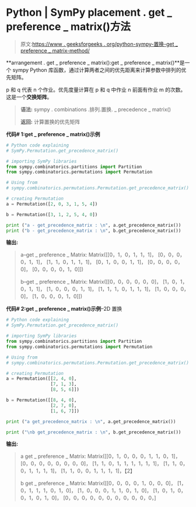 # Python | SymPy placement . get _ preference _ matrix()方法

> 原文:[https://www . geeksforgeeks . org/python-sympy-置换-get _ preference _ matrix-method/](https://www.geeksforgeeks.org/python-sympy-permutation-get_precedence_matrix-method/)

**arrangement . get _ preference _ matrix():get _ preference _ matrix()**是一个 sympy Python 库函数，通过计算两者之间的优先距离来计算参数中排列的优先矩阵。

p 和 q 代表 n 个作业。优先度量计算在 p 和 q 中作业 n 前面有作业 m 的次数。这是一个**交换矩阵**。

> **语法:**
> sympy . combinations .排列.置换. _ precedence _ matrix()
> 
> **返回:**
> 计算置换的优先矩阵

**代码# 1:get _ preference _ matrix()示例**

```py
# Python code explaining
# SymPy.Permutation.get_precedence_matrix()

# importing SymPy libraries
from sympy.combinatorics.partitions import Partition
from sympy.combinatorics.permutations import Permutation

# Using from 
# sympy.combinatorics.permutations.Permutation.get_precedence_matrix() method 

# creating Permutation
a = Permutation([2, 0, 3, 1, 5, 4])

b = Permutation([3, 1, 2, 5, 4, 0])

print ("a - get_precedence_matrix : \n", a.get_precedence_matrix())
print ("b - get_precedence_matrix : \n", b.get_precedence_matrix())
```

**输出:**

> a–get _ preference _ Matrix:
> Matrix([[0，1，0，1，1，1]，
> [0，0，0，0，1，1]，
> [1，1，0，1，1，1]，
> [0，1，0，0，1，1]，
> [0，0，0，0，0]，
> [0，0，0，0，1，0]])
> 
> b–get _ preference _ Matrix:
> Matrix([[0，0，0，0，0，0]，
> [1，0，1，0，1，1]，
> [1，0，0，0，1，1]，
> [1，1，1，0，1，1，1]，
> [1，0，0，0，0]，
> [1，0，0，0，1，0]])

**代码# 2:get _ preference _ matrix()示例**–2D 置换

```py
# Python code explaining
# SymPy.Permutation.get_precedence_matrix()

# importing SymPy libraries
from sympy.combinatorics.partitions import Partition
from sympy.combinatorics.permutations import Permutation

# Using from 
# sympy.combinatorics.permutations.Permutation.get_precedence_matrix() method 

# creating Permutation
a = Permutation([[2, 4, 0], 
                 [7, 1, 3],
                 [8, 5, 6]])

b = Permutation([[8, 4, 0], 
                 [2, 7, 0],
                 [1, 6, 7]])

print ("a get_precedence_matrix : \n", a.get_precedence_matrix())

print ("\nb get_precedence_matrix : \n", b.get_precedence_matrix())
```

**输出:**

> a get _ preference _ Matrix:
> Matrix([[0，1，0，0，0，1，1，0，1]，
> [0，0，0，0，0，0，0，0]，
> [1，1，0，1，1，1，1，1，1]，
> [1，1，0，0，1，1，1，1]，
> [1，1，0，0，1，1，1，1]，【2】
> 
> b get _ preference _ Matrix:
> Matrix([[0，0，0，0，1，0，0，0]，
> [1，0，1，1，1，0，1，0]，
> [1，0，0，0，1，1，0，1，0]，
> [1，0，1，0，0，1，0，1，0]，
> [0，0，0，0，0，0，0，0，0，0，0，]